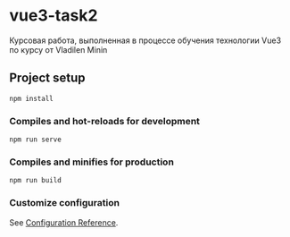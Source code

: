 # vue3-task2

Курсовая работа, выполненная в процессе обучения технологии Vue3 по курсу от Vladilen Minin
## Project setup
```
npm install
```

### Compiles and hot-reloads for development
```
npm run serve
```

### Compiles and minifies for production
```
npm run build
```

### Customize configuration
See [Configuration Reference](https://cli.vuejs.org/config/).
